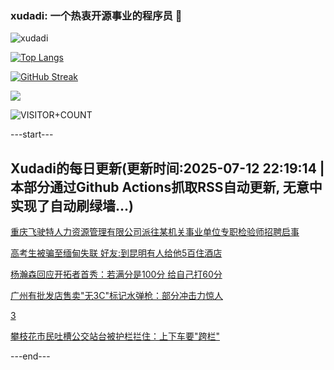 ### xudadi: 一个热衷开源事业的程序员 👋

![xudadi](https://github-readme-stats-git-masterorgs-github-readme-stats-team.vercel.app/api?username=xudadi)

[![Top Langs](https://github-readme-stats.vercel.app/api/top-langs/?username=xudadi)](https://github.com/anuraghazra/github-readme-stats)

[![GitHub Streak](https://streak-stats.demolab.com?user=xudadi&locale=zh_Hans)](https://git.io/streak-stats)

![](https://raw.githubusercontent.com/xudadi/xudadi/main/assets/github-contribution-grid-snake.svg)

![VISITOR+COUNT](https://komarev.com/ghpvc/?username=xudadi&label=VISITOR+COUNT)


---start---

## Xudadi的每日更新(更新时间:2025-07-12 22:19:14 | 本部分通过Github Actions抓取RSS自动更新, 无意中实现了自动刷绿墙...)

[重庆飞驶特人力资源管理有限公司派往某机关事业单位专职检验师招聘启事](https://www.gongkaoleida.com/article/2506664)

[高考生被骗至缅甸失联 好友:到昆明有人给他5百住酒店](https://m.163.com/news/article/K49NA00T053469LG.html)

[杨瀚森回应开拓者首秀：若满分是100分 给自己打60分](https://m.163.com/news/article/K49LI7UL0512D3VJ.html)

[广州有批发店售卖"无3C"标记水弹枪：部分冲击力惊人](https://m.163.com/news/article/K48JVJVT0534AAOK.html)

[3](https://m.163.com/touch/news/sub/domestic)

[攀枝花市民吐槽公交站台被护栏拦住：上下车要"跨栏"](https://m.163.com/news/article/K49KBQEM0514D3UH.html)

---end---
